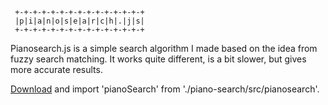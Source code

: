 
     +-+-+-+-+-+-+-+-+-+-+-+-+-+-+
     |p|i|a|n|o|s|e|a|r|c|h|.|j|s|
     +-+-+-+-+-+-+-+-+-+-+-+-+-+-+

Pianosearch.js is a simple search algorithm I made based on the idea from fuzzy search matching. It works quite different, is a bit slower, but gives more accurate results.

[Download](https://github.com/egjendem/piano-search.git) and import 'pianoSearch' from './piano-search/src/pianosearch'.